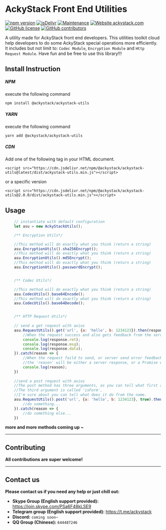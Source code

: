 # AckyStack Front End Utilities

[![npm version](https://badge.fury.io/js/%40ackystack%2Fackystack-utils.svg)](https://badge.fury.io/js/%40ackystack%2Fackystack-utils)	[![jsDelivr](https://data.jsdelivr.com/v1/package/npm/@ackystack/ackystack-utils/badge)](https://www.jsdelivr.com/package/npm/@ackystack/ackystack-utils)	[![Maintenance](https://img.shields.io/badge/Maintained%3F-yes-green.svg)](https://GitHub.com/AckyStack/AckyStack-Frontend-Utils/graphs/commit-activity)	[![Website ackystack.com](https://img.shields.io/website-up-down-green-red/http/shields.io.svg)](https://www.ackystack.com/)	[![GitHub license](https://img.shields.io/github/license/AckyStack/AckyStack-Frontend-Utils.svg)](https://github.com/AckyStack/AckyStack-Frontend-Utils/blob/master/LICENSE)	[![GitHub contributors](https://img.shields.io/github/contributors/AckyStack/AckyStack-Frontend-Utils.svg)](https://GitHub.com/AckyStack/AckyStack-Frontend-Utils/graphs/contributors/)

A utility made for AckyStack front end developers. This utilities toolkit cloud help developers to do some AckyStack special operations more efficiently. It includes but not limit to: `Codec Module`, `Encryption Module` and `Http Request Module`. Have fun and be free to use this library!!!



## Install Instruction

##### NPM

execute the following command

```npm install @ackystack/ackystack-utils```



##### YARN

execute the following command

```yarn add @ackystack/ackystack-utils```



##### CDN

Add one of the following tag in your HTML document.

```<script src="https://cdn.jsdelivr.net/npm/@ackystack/ackystack-utils@latest/dist/ackystack-utils.min.js"></script>```

 or a specific version 

```<script src="https://cdn.jsdelivr.net/npm/@ackystack/ackystack-utils@2.0.0/dist/ackystack-utils.min.js"></script>```



## Usage

```javascript
    // instantiate with default configuration
    let asu = new AckyStackUtils();

    /** Encryption Utils*/

	//This method will do exactly what you think (return a string)
    asu.EncryptionUtils().sha256Encrypt();
	//This method will do exactly what you think (return a string)
    asu.EncryptionUtils().md5Encrypt();     
	//This method will do exactly what you think (return a string)
    asu.EncryptionUtils().passwordEncrypt();


    /** Codec Utils*/

	//This method will do exactly what you think (return a string)
    asu.CodecUtils().base64Encode();
	//This method will do exactly what you think (return a string)
    asu.CodecUtils().base64Decode();


    /** HTTP Request Utils*/
    
    // send a get request with axios
    asu.RequestUtils().get('url', {a: 'hello', b: 1234123}).then(response => {
        //When the request success and also gets feedback from the server...
        console.log(response.ret);
        console.log(response.msg);
        console.log(response.data);
    }).catch(reason => {
        //When the request faild to send, or server send error feedback...
        //the 'reason' will be either a server response, or a Promise error.
        console.log(reason);
    })
    
    //send a post request with axios
    //The post method has three arguments, as you can tell what first and second is. 
	//The third argument is called 'isForm',
    //I'm sure about you can tell what does it do from the name.
    asu.RequestUtils().post('url', {a: 'hello', b: 1234123}, true).then(response => {
        //do something...
    }).catch(reason => {
        //do something else...
    })

```

**more and more methods coming up ~**

---

## Contributing

**All contributions are super welcome!**

---

## Contact us

**Please contact us if you need any help or just chill out:**

- **Skype Group (English support provided):** https://join.skype.com/PSa6F48kLSE9
- **Telegram group (English support provided):** https://t.me/ackystack
- **Discord:** `coming soon~`
- **QQ Group (Chinese):**  `644487246`





